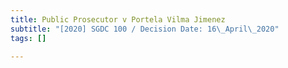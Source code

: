 ```yaml
---
title: Public Prosecutor v Portela Vilma Jimenez
subtitle: "[2020] SGDC 100 / Decision Date: 16\_April\_2020"
tags: []

---
```

